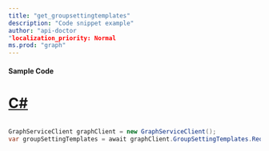 ```yaml
---
title: "get_groupsettingtemplates"
description: "Code snippet example" 
author: "api-doctor
"localization_priority: Normal
ms.prod: "graph"
--- 
```

#### Sample Code
# [C#](#tab/Csharp)

```C#

GraphServiceClient graphClient = new GraphServiceClient();
var groupSettingTemplates = await graphClient.GroupSettingTemplates.Request().GetAsync();

```